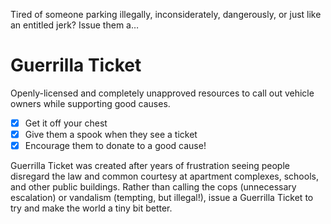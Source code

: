 Tired of someone parking illegally, inconsiderately, dangerously, or just like an entitled jerk? Issue them a…

# Guerrilla Ticket

Openly-licensed and completely unapproved resources to call out vehicle owners while supporting good causes.

- [x] Get it off your chest
- [x] Give them a spook when they see a ticket
- [x] Encourage them to donate to a good cause!

Guerrilla Ticket was created after years of frustration seeing people disregard the law and common courtesy at apartment complexes, schools, and other public buildings. Rather than calling the cops (unnecessary escalation) or vandalism (tempting, but illegal!), issue a Guerrilla Ticket to try and make the world a tiny bit better.
